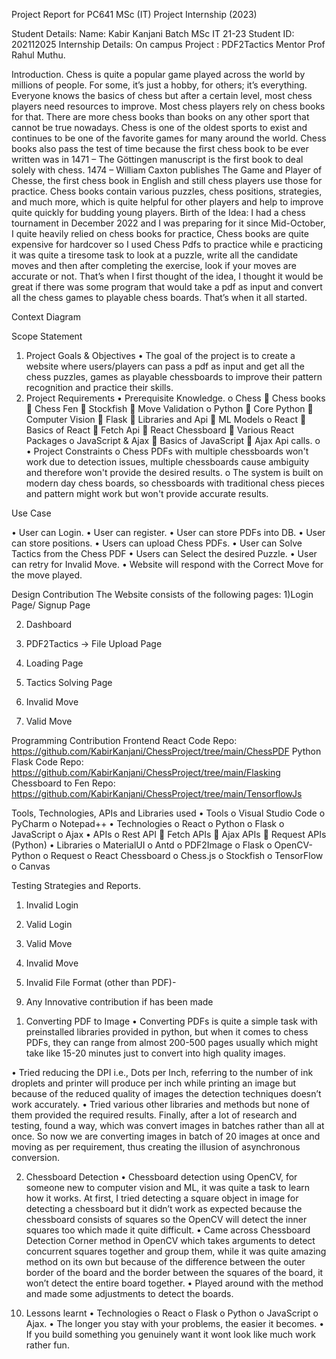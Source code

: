 Project Report for PC641 MSc (IT)
Project Internship (2023)
 



Student Details:
Name: Kabir Kanjani
Batch MSc IT 21-23
Student ID: 202112025
Internship Details:
On campus Project : PDF2Tactics
Mentor
Prof Rahul Muthu.



Introduction. 
Chess is quite a popular game played across the world by millions of people. For some, it’s just a hobby, for others; it’s everything. Everyone knows the basics of chess but after a certain level, most chess players need resources to improve. Most chess players rely on chess books for that. There are more chess books than books on any other sport that cannot be true nowadays.
Chess is one of the oldest sports to exist and continues to be one of the favorite games for many around the world. Chess books also pass the test of time because the first chess book to be ever written was in 1471 – The Göttingen manuscript is the first book to deal solely with chess. 1474 – William Caxton publishes The Game and Player of Chesse, the first chess book in English and still chess players use those for practice. 
Chess books contain various puzzles, chess positions, strategies, and much more, which is quite helpful for other players and help to improve quite quickly for budding young players.
Birth of the Idea:
I had a chess tournament in December 2022 and I was preparing for it since Mid-October, I quite heavily relied on chess books for practice, Chess books are quite expensive for hardcover so I used Chess Pdfs to practice while e practicing it was quite a tiresome task to look at a puzzle, write all the candidate moves and then after completing the exercise, look if your moves are accurate or not. 
That’s when I first thought of the idea, I thought it would be great if there was some program that would take a pdf as input and convert all the chess games to playable chess boards. 
That’s when it all started. 


 
Context Diagram

 



Scope Statement

1. Project Goals & Objectives
•	The goal of the project is to create a website where users/players can pass a pdf as input and get all the chess puzzles, games as playable chessboards to improve their pattern recognition and practice their skills. 
2. Project Requirements
•	Prerequisite Knowledge.
o	Chess
	Chess books
	Chess Fen
	Stockfish
	Move Validation
o	Python
	Core Python
	Computer Vision
	Flask
	Libraries and Api
	ML Models
o	React 
	Basics of React
	Fetch Api
	React Chessboard 
	Various React Packages
o	JavaScript & Ajax
	Basics of JavaScript
	Ajax Api calls.
o	
•	Project Constraints
o	Chess PDFs with multiple chessboards won't work due to detection issues, multiple chessboards cause ambiguity and therefore won't provide the desired results. 
o	The system is built on modern day chess boards, so chessboards with traditional chess pieces and pattern might work but won't provide accurate results. 





Use Case

•	User can Login.
•	User can register.
•	User can store PDFs into DB.
•	User can store positions.
•	Users can upload Chess PDFs.
•	User can Solve Tactics from the Chess PDF
•	Users can Select the desired Puzzle.
•	User can retry for Invalid Move. 
•	Website will respond with the Correct Move for the move played. 

Design Contribution
The Website consists of the following pages:
1)Login Page/ Signup Page
 





2) Dashboard
 
3) PDF2Tactics -> File Upload Page
 






4) Loading Page
 

5) Tactics Solving Page
 






6) Invalid Move
 
7) Valid Move
 





Programming Contribution
Frontend React Code Repo: https://github.com/KabirKanjani/ChessProject/tree/main/ChessPDF
Python Flask Code Repo: https://github.com/KabirKanjani/ChessProject/tree/main/Flasking
Chessboard to Fen Repo: https://github.com/KabirKanjani/ChessProject/tree/main/TensorflowJs


Tools, Technologies, APIs and Libraries used
•	Tools
o	Visual Studio Code
o	PyCharm
o	Notepad++
•	Technologies
o	React
o	Python
o	Flask
o	JavaScript
o	Ajax
•	APIs
o	Rest API
	Fetch APIs
	Ajax APIs
	Request APIs (Python)
•	Libraries
o	MaterialUI
o	Antd
o	PDF2Image
o	Flask
o	OpenCV-Python
o	Request
o	React Chessboard
o	Chess.js
o	Stockfish
o	TensorFlow
o	Canvas



Testing Strategies and Reports.

1)	Invalid Login
 
2)	Valid Login
 




3)	Valid Move
 
4)	Invalid Move
 

5)	Invalid File Format (other than PDF)- 

9. Any Innovative contribution if has been made
1)	Converting PDF to Image
•	Converting PDFs is quite a simple task with preinstalled libraries provided in python, but when it comes to chess PDFs, they can range from almost 200-500 pages usually which might take like 15-20 minutes just to convert into high quality images. 

•	Tried reducing the DPI i.e., Dots per Inch, referring to the number of ink droplets and printer will produce per inch while printing an image but because of the reduced quality of images the detection techniques doesn’t work accurately.
•	Tried various other libraries and methods but none of them provided the required results. Finally, after a lot of research and testing, found a way, which was convert images in batches rather than all at once. So now we are converting images in batch of 20 images at once and moving as per requirement, thus creating the illusion of asynchronous conversion.

2)	Chessboard Detection
•	Chessboard detection using OpenCV, for someone new to computer vision and ML, it was quite a task to learn how it works. At first, I tried detecting a square object in image for detecting a chessboard but it didn’t work as expected because the chessboard consists of squares so the OpenCV will detect the inner squares too which made it quite difficult.
•	Came across Chessboard Detection Corner method in OpenCV which takes arguments to detect concurrent squares together and group them, while it was quite amazing method on its own but because of the difference between the outer border of the board and the border between the squares of the board, it won’t detect the entire board together. 
•	Played around with the method and made some adjustments to detect the boards. 

10. Lessons learnt
•	Technologies
o	 React
o	 Flask
o	 Python
o	JavaScript
o	 Ajax.
•	The longer you stay with your problems, the easier it becomes. 
•	If you build something you genuinely want it wont look like much work rather fun. 

